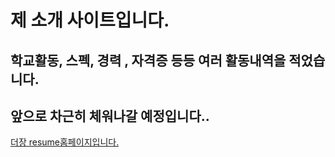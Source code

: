 # 제 소개 사이트입니다. 
## 학교활동, 스펙, 경력 , 자격증 등등 여러 활동내역을 적었습니다.
## 앞으로 차근히 체워나갈 예정입니다.. 

<a href = "https://jangwonyoon.github.io/#">더장 resume홈페이지입니다. </a>
